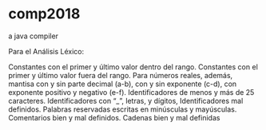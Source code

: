 # comp2018
a java compiler

Para el Análisis Léxico:

  Constantes con el primer y último valor dentro del rango.
  Constantes con el primer y último valor fuera del rango.
  Para números reales, además, mantisa con y sin parte decimal (a-b), con y sin exponente (c-d), con exponente positivo y negativo (e-f).
  Identificadores de menos y más de 25 caracteres.
  Identificadores con “_”, letras, y dígitos,
  Identificadores mal definidos.
  Palabras reservadas escritas en minúsculas y mayúsculas.
  Comentarios bien y mal definidos.
  Cadenas bien y mal definidas

